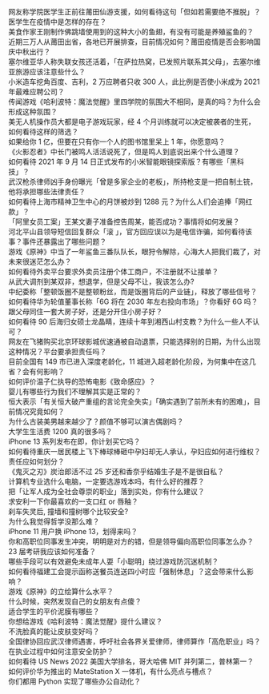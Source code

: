 网友称学院医学生正前往莆田仙游支援，如何看待这句「但如若需要绝不推脱」？医学生在疫情中是怎样的存在？  
美食作家王刚制作佛跳墙使用到的这种大小的鱼翅，有没有可能是养殖鲨鱼的？  
近期三万人从莆田出省，各地已开展排查，目前情况如何？莆田疫情是否会影响国庆中秋出行？  
塞尔维亚华人称失联女孩还活着，「在萨拉热窝，已发照片联系其父母」，去塞尔维亚旅游应该注意些什么？  
小米造车挖角百度、吉利，2 万应聘者只收 300 人，此比例是否使小米成为 2021 年最难应聘公司？  
传闻游戏《哈利波特：魔法觉醒》里四学院的氛围大不相同，是真的吗？为什么会形成这种氛围？  
美无人机操作员大都是电子游戏玩家，经 4 个月训练就可以决定被袭者的生死，如何看待这样的筛选？  
如果给你 1 亿，但要在只有你一个人的图书馆里呆上 1 年，你愿意吗？  
《火影忍者》中长门被鸣人活活说死了，但是鸣人到底说出来个什么道理？  
如何看待 2021 年 9 月 14 日正式发布的小米智能眼镜探索版？有哪些「黑科技」？  
武汉枪杀律师凶手身份曝光「曾是多家企业的老板」，所持枪支是一把自制土铳，他将承担哪些法律责任？  
如何看待上海市精神卫生中心的月饼被炒到 1288 元？为什么人们会追捧「网红款」？  
「阿里女员工案」王某文妻子准备控告周某，能否成功？事情将如何发展？  
河北平山县领导短信回复群众「滚 」，官方回应误以为是电信诈骗，如何看待该事？事件还暴露出了哪些问题？  
游戏《原神》中当了一年鲨鱼三番队队长，眼狩令解除，心海大人把我们裁了，对未来很迷茫怎么办？  
如何看待外卖平台要求外卖员注册个体工商户，不注册就不让接单？  
从武大调剂到某双非，想退学，但是父母不让，我该怎么办?  
中纪委称「整顿饭圈不是整顿粉丝，而是饭圈背后的产业链」，释放了哪些信号？  
如何看待华为轮值董事长称「6G 将在 2030 年左右投向市场」？你看好 6G 吗？  
跟父母同住一套大房子好，还是分开住小房子好？  
如何看待 90 后海归女硕士龙晶睛，连续十年到湘西山村支教？为什么一些人不认可？  
网友在飞猪购买北京环球影城优速通被自动退票，只能选择别的日期，为什么出现这种情况？平台要承担责任吗？  
目前全国有 149 市已进入深度老龄化，11 城进入超老龄化阶段，为何集中在这几省？会有何影响？  
如何评价温子仁执导的恐怖电影《致命感应》？  
婴儿有哪些行为我们不理解其实是正常的？  
恒大表示「有关恒大破产重组的言论完全失实」「确实遇到了前所未有的困难」，目前情况究竟如何？  
为什么古装美男越来越少了？颜值不够可以演古偶剧吗？  
大学生生活费 1200 真的很多吗？  
iPhone 13 系列发布在即，你计划买它吗？  
如何看待重庆一居民楼上飞下棒球棒砸中孕妇却无人承认，孕妇应如何进行维权？责任应如何划分？  
《鬼灭之刃》炭治郎活不过 25 岁还和香奈乎结婚生子是不是很自私？  
计算机专业选什么电脑，一定要选游戏本吗，有什么好的推荐？  
把「让军人成为全社会尊崇的职业」落到实处，你有什么建议？  
求安利一下你最喜欢的一支口红 or 唇釉？  
刹车失灵后, 撞墙和撞树哪个比较安全?  
为什么我觉得哲学没那么难？  
iPhone 11 用户换 iPhone 13，划得来吗？  
你和高职位同事发生冲突，明明是对方的错，但是领导偏向高职位同事怎么办？  
23 届考研我应该如何准备？  
哪些手段可以有效避免未成年人耍「小聪明」绕过游戏防沉迷机制？  
如何看待福建工会提示函称送餐员连送四小时应「强制休息」？这会带来什么影响？  
游戏《原神》的立绘算什么水平？  
什么时候，突然发现自己的女朋友有点傻？  
适合学生的平价泥膜有哪些？  
你想给游戏《哈利波特：魔法觉醒》提什么建议？  
不洗脸真的能让皮肤变好吗？  
全国律协回应武汉律师遇害，呼吁社会各界关爱律师，律师算作「高危职业」吗？在执业过程中如何注意安全防护？  
如何看待 US News 2022 美国大学排名，哥大哈佛 MIT 并列第二，普林第一？  
如何评价华为推出的 MateStation X 一体机，有什么亮点与槽点？  
你们都用 Python 实现了哪些办公自动化？  
